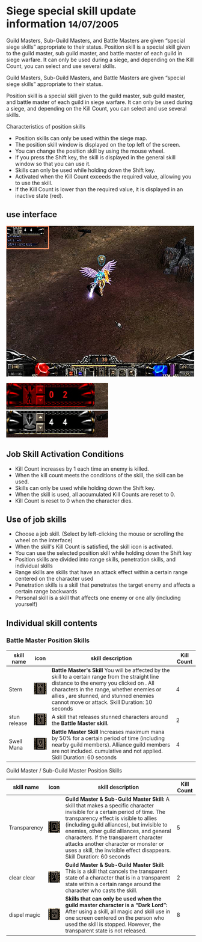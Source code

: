 # Siege special skill update information <small>14/07/2005</small>

Guild Masters, Sub-Guild Masters, and Battle Masters are given “special siege skills” appropriate to their status. Position skill is a special skill given to the guild master, sub guild master, and battle master of each guild in siege warfare. It can only be used during a siege, and depending on the Kill Count, you can select and use several skills.

Guild Masters, Sub-Guild Masters, and Battle Masters are given “special siege skills” appropriate to their status.

Position skill is a special skill given to the guild master, sub guild master, and battle master of each guild in siege warfare. It can only be used during a siege, and depending on the Kill Count, you can select and use several skills.

Characteristics of position skills

- Position skills can only be used within the siege map.
- The position skill window is displayed on the top left of the screen.
- You can change the position skill by using the mouse wheel.
- If you press the Shift key, the skill is displayed in the general skill window so that you can use it.
- Skills can only be used while holding down the Shift key.
- Activated when the Kill Count exceeds the required value, allowing you to use the skill.
- If the Kill Count is lower than the required value, it is displayed in an inactive state (red).

## use interface

![](./img/shot56_a.jpg "The skill window is displayed on the top left of the screen, and you can set the skill to use with the mouse wheel.")

![](./img/shot56_b.jpg "If the Kill Count is insufficient, it becomes inactive in red.")
![](./img/shot56_c.jpg "When the Kill Count is met, the skill becomes usable.")

## Job Skill Activation Conditions

- Kill Count increases by 1 each time an enemy is killed.
- When the kill count meets the conditions of the skill, the skill can be used.
- Skills can only be used while holding down the Shift key.
- When the skill is used, all accumulated Kill Counts are reset to 0.
- Kill Count is reset to 0 when the character dies.

## Use of job skills

- Choose a job skill. (Select by left-clicking the mouse or scrolling the wheel on the interface)
- When the skill's Kill Count is satisfied, the skill icon is activated.
- You can use the selected position skill while holding down the Shift key
- Position skills are divided into range skills, penetration skills, and individual skills
- Range skills are skills that have an attack effect within a certain range centered on the character used
- Penetration skills is a skill that penetrates the target enemy and affects a certain range backwards
- Personal skill is a skill that affects one enemy or one ally (including yourself)

## Individual skill contents

### Battle Master Position Skills

| skill name   | icon                                    | skill description                                                                                                                                                                                                                                                                        | Kill Count |
| ------------ | --------------------------------------- | ---------------------------------------------------------------------------------------------------------------------------------------------------------------------------------------------------------------------------------------------------------------------------------------- | ---------- |
| Stern        | ![](./img/shot56_d.jpg?mdMinWidth=48px) | **Battle Master's Skill** You will be affected by the skill to a certain range from the straight line distance to the enemy you clicked on . All characters in the range, whether enemies or allies , are stunned, and stunned enemies cannot move or attack. Skill Duration: 10 seconds | 4          |
| stun release | ![](./img/shot56_e.jpg?mdMinWidth=48px) | A skill that releases stunned characters around the **Battle Master skill.**                                                                                                                                                                                                             | 2          |
| Swell Mana   | ![](./img/shot56_f.jpg?mdMinWidth=48px) | **Battle Master Skill** Increases maximum mana by 50% for a certain period of time (including nearby guild members). Alliance guild members are not included. cumulative and not applied. Skill Duration: 60 seconds                                                                     | 4          |

Guild Master / Sub-Guild Master Position Skills

| skill name   | icon                                    | skill description                                                                                                                                                                                                                                                                                                                                                                                                            | Kill Count |
| ------------ | --------------------------------------- | ---------------------------------------------------------------------------------------------------------------------------------------------------------------------------------------------------------------------------------------------------------------------------------------------------------------------------------------------------------------------------------------------------------------------------- | ---------- |
| Transparency | ![](./img/shot56_g.jpg?mdMinWidth=48px) | **Guild Master & Sub-Guild Master Skill:** A skill that makes a specific character invisible for a certain period of time. The transparency effect is visible to allies (including guild alliances), but invisible to enemies, other guild alliances, and general characters. If the transparent character attacks another character or monster or uses a skill, the invisible effect disappears. Skill Duration: 60 seconds | 5          |
| clear clear  | ![](./img/shot56_h.jpg?mdMinWidth=48px) | **Guild Master & Sub-Guild Master Skill:** This is a skill that cancels the transparent state of a character that is in a transparent state within a certain range around the character who casts the skill.                                                                                                                                                                                                                 | 2          |
| dispel magic | ![](./img/shot56_i.jpg?mdMinWidth=48px) | **Skills that can only be used when the guild master character is a “Dark Lord”:** After using a skill, all magic and skill use in one screen centered on the person who used the skill is stopped. However, the transparent state is not released.                                                                                                                                                                          | 8          |
